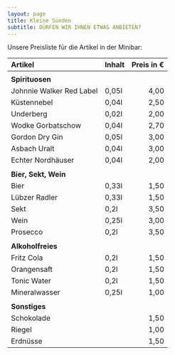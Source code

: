 ```yaml
---
layout: page
title: Kleine Sünden
subtitle: DÜRFEN WIR IHNEN ETWAS ANBIETEN?
---
```


Unsere Preisliste für die Artikel in der Minibar:

| Artikel | Inhalt | Preis in € |
| :---  | :---  | ---: |
|  |
| **Spirituosen** |
| Johnnie Walker Red Label | 0,05l | 4,00 |
| Küstennebel              | 0,04l | 2,50 |
| Underberg                | 0,02l | 2,00 |
| Wodke Gorbatschow        | 0,04l | 2,70 |
| Gordon Dry Gin           | 0,05l | 3,00 |
| Asbach Uralt             | 0,04l | 3,00 |
| Echter Nordhäuser        | 0,04l | 2,00 |
|  |
| **Bier, Sekt, Wein** |
| Bier                     | 0,33l | 1,50 |
| Lübzer Radler            | 0,33l | 1,50 |
| Sekt                     | 0,2l  | 3,50 |
| Wein                     | 0,25l | 3,00 |
| Prosecco                 | 0,2l  | 3,50 |
|  |
| **Alkoholfreies** |
| Fritz Cola               | 0,2l | 1,50 |
| Orangensaft              | 0,2l | 1,50 |
| Tonic Water              | 0,2l  | 1,50 |
| Mineralwasser            | 0,25l | 1,00 |
|  |
| **Sonstiges** |
| Schokolade               |  | 1,50 |
| Riegel                   |  | 1,00 |
| Erdnüsse                 |  | 1,50 |

